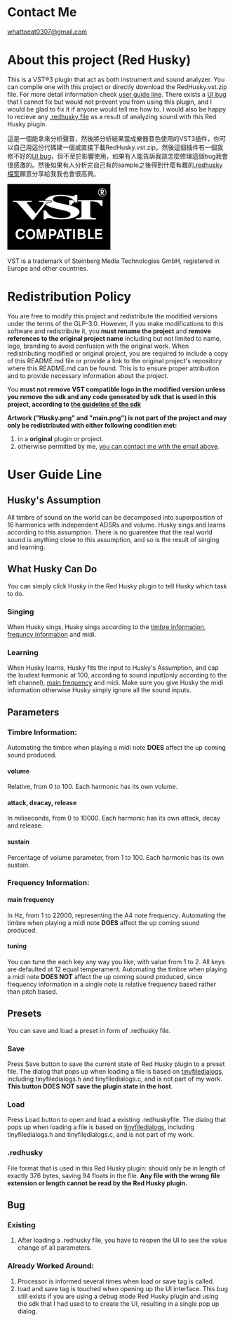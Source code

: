 # Contact Me

whattoeat0307@gmail.com

# About this project (Red Husky)

This is a VST®3 plugin that act as both instrument and sound analyzer. You can compile one with this project or directly download the RedHusky.vst.zip file. For more detail information check [user guide line](#user-guide-line). There exists a [UI bug](#bug) that I cannot fix but would not prevent you from using this plugin, and I would be glad to fix it if anyone would tell me how to. I would also be happy to recieve any [.redhusky file](#redhusky) as a result of analyzing sound with this Red Husky plugin.

這是一個能拿來分析聲音，然後將分析結果當成樂器音色使用的VST3插件，你可以自己用這份代碼建一個或直接下載RedHusky.vst.zip。然後這個插件有一個我修不好的[UI bug](#bug)，但不至於影響使用，如果有人能告訴我該怎麼修理這個bug我會很感激的。然後如果有人分析完自己有的sample之後得到什麼有趣的[.redhusky檔案](#redhusky)願意分享給我我也會很高興。

![VST is a trademark of Steinberg Media Technologies GmbH, registered in Europe and other countries.](https://github.com/kirara-shiroyoru/RedHusky/blob/master/resource/VST_COMPATIBLE_LOGO.png)

VST is a trademark of Steinberg Media Technologies GmbH, registered in Europe and other countries.

# Redistribution Policy

You are free to modify this project and redistribute the modified versions under the terms of the GLP-3.0. However, if you make modifications to this software and redistribute it, you 
**must rename the project**
and
**remove references to the original project name**
including but not limited to name, logo, branding to avoid confusion with the original work. When redistributing modified or original project, you are required to include a copy of this README.md file or provide a link to the original project's repository where this README.md can be found. This is to ensure proper attribution and to provide necessary information about the project.

You
**must not remove VST compatible logo in the modified version unless you remove the sdk and any code generated by sdk that is used in this project, according to [the guideline of the sdk](https://steinbergmedia.github.io/vst3_dev_portal/pages/VST+3+Licensing/Usage+guidelines.html)**

**Artwork ("Husky.png" and "main.png") is not part of the project and may only be redistributed with either following condition met:**
1. in a **original** plugin or project.
2. otherwise permitted by me, [you can contact me with the email above](#contact-me).

# User Guide Line

## Husky's Assumption

All timbre of sound on the world can be decomposed into superposition of 16 harmonics with independent ADSRs and volume. Husky sings and learns according to this assumption. There is no guarentee that the real world sound is anything close to this assumption, and so is the result of singing and learning.

## What Husky Can Do

You can simply click Husky in the Red Husky plugin to tell Husky which task to do.

### Singing

When Husky sings, Husky sings according to the [timbre information](#timbre-information), [frequncy information](#frequency-information) and midi.

### Learning

When Husky learns, Husky fits the input to Husky's Assumption, and cap the loudest harmonic at 100, according to sound input(only according to the left channel), [main frequency](#main-frequency) and midi. Make sure you give Husky the midi information otherwise Husky simply ignore all the sound inputs.

## Parameters

### Timbre Information:

Automating the timbre when playing a midi note **DOES** affect the up coming sound produced. 

#### volume

Relative, from 0 to 100. Each harmonic has its own volume.

#### attack, deacay, release

In miliseconds, from 0 to 10000. Each harmonic has its own attack, decay and release.

#### sustain

Percentage of volume parameter, from 1 to 100. Each harmonic has its own sustain.

### Frequency Information:

#### main frequency

In Hz, from 1 to 22000, representing the A4 note frequency. Automating the timbre when playing a midi note **DOES** affect the up coming sound produced. 

#### tuning

You can tune the each key any way you like, with value from 1 to 2. All keys are defaulted at 12 equal temperament. Automating the timbre when playing a midi note **DOES NOT** affect the up coming sound produced, since frequency information in a single note is relative frequency based rather than pitch based.

## Presets

You can save and load a preset in form of .redhusky file. 

### Save

Press Save button to save the current state of Red Husky plugin to a preset file. The dialog that pops up when loading a file is based on [tinyfiledialogs](https://github.com/native-toolkit/libtinyfiledialogs), including tinyfiledialogs.h and tinyfiledialogs.c, and is not part of my work.
 **This button DOES NOT save the plugin state in the host**. 

### Load

Press Load button to open and load a existing .redhuskyfile. The dialog that pops up when loading a file is based on [tinyfiledialogs](https://github.com/native-toolkit/libtinyfiledialogs), including tinyfiledialogs.h and tinyfiledialogs.c, and is not part of my work.

### .redhusky

File format that is used in this Red Husky plugin: should only be in length of exactly 376 bytes, saving 94 floats in the file. **Any file with the wrong file extension or length cannot be read by the Red Husky plugin.**

## Bug

### Existing

1. After loading a .redhusky file, you have to reopen the UI to see the value change of all parameters.

### Already Worked Around:

1. Processor is informed several times when load or save tag is called.
2. load and save tag is touched when opening up the UI interface. This bug still exists if you are using a debug mode Red Husky plugin and using the sdk that I had used to to create the UI, resulting in a single pop up dialog. 
